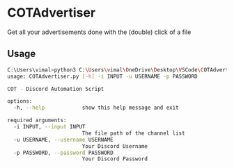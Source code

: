 # COTAdvertiser
Get all your advertisements done with the (double) click of a file

## Usage

```bash
C:\Users\vimal>python3 C:\Users\vimal\OneDrive\Desktop\VSCode\COTAdvertiser.py -h
usage: COTAdvertiser.py [-h] -i INPUT -u USERNAME -p PASSWORD

COT - Discord Automation Script

options:
  -h, --help            show this help message and exit

required arguments:
  -i INPUT, --input INPUT
                        The file path of the channel list
  -u USERNAME, --username USERNAME
                        Your Discord Username
  -p PASSWORD, --password PASSWORD
                        Your Discord Password
```
